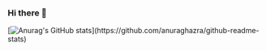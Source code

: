 ### Hi there 👋
[![Anurag's GitHub stats](https://github-readme-stats.vercel.app/api?username=lelandai&count_private=true&show_icons=true&title_color="#FFFFFF"&icon_color="#FFFFFF"&text_color="#FFFFFF"&bg_color="#FE0000")](https://github.com/anuraghazra/github-readme-stats)

<!--
**lelandai/lelandai** is a ✨ _special_ ✨ repository because its `README.md` (this file) appears on your GitHub profile.

Here are some ideas to get you started:

- 🔭 I’m currently working on ...
- 🌱 I’m currently learning ...
- 👯 I’m looking to collaborate on ...
- 🤔 I’m looking for help with ...
- 💬 Ask me about ...
- 📫 How to reach me: ...
- 😄 Pronouns: ...
- ⚡ Fun fact: ...
-->
